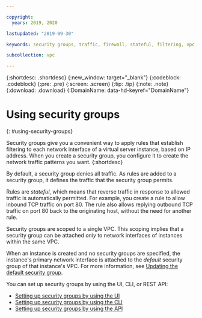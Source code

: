 ```yaml
---

copyright:
  years: 2019, 2020

lastupdated: "2019-09-30"

keywords: security groups, traffic, firewall, stateful, filtering, vpc, vpc network

subcollection: vpc

---
```


{:shortdesc: .shortdesc}
{:new_window: target="_blank"}
{:codeblock: .codeblock}
{:pre: .pre}
{:screen: .screen}
{:tip: .tip}
{:note: .note}
{:download: .download}
{:DomainName: data-hd-keyref="DomainName"}

# Using security groups
{: #using-security-groups}

Security groups give you a convenient way to apply rules that establish filtering to each network interface of a virtual server instance, based on IP address. When you create a security group, you configure it to create the network traffic patterns you want.
{:shortdesc}

By default, a security group denies all traffic. As rules are added to a security group, it defines the traffic that the security group permits.

Rules are _stateful_, which means that reverse traffic in response to allowed traffic is automatically permitted. For example, you create a rule to allow inbound TCP traffic on port 80. The rule also allows replying outbound TCP traffic on port 80 back to the originating host, without the need for another rule.

Security groups are scoped to a single VPC. This scoping implies that a security group can be attached _only_ to network interfaces of instances within the same VPC.

When an instance is created and no security groups are specified, the instance's primary network interface is attached to the _default_ security group of that instance's VPC. For more information, see [Updating the default security group](/docs/vpc?topic=vpc-updating-the-default-security-group#updating-the-default-security-group).

You can set up security groups by using the UI, CLI, or REST API:

* [Setting up security groups by using the UI](/docs/vpc?topic=vpc-creating-a-vpc-using-the-ibm-cloud-console#configuring-the-security-group-for-the-instance)
* [Setting up security groups by using the CLI](/docs/vpc?topic=vpc-setting-up-security-groups-using-the-cli#setting-up-security-groups-using-the-cli)
* [Setting up security groups by using the API](/docs/vpc?topic=vpc-setting-up-security-groups-using-the-apis#setting-up-security-groups-using-the-apis)

